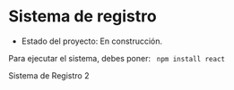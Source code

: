 <H1> Sistema de registro</H1>


- Estado del proyecto: En construcción.

 Para ejecutar el sistema, debes poner:
       ``` npm install react```
   
   
   Sistema de Registro 2
